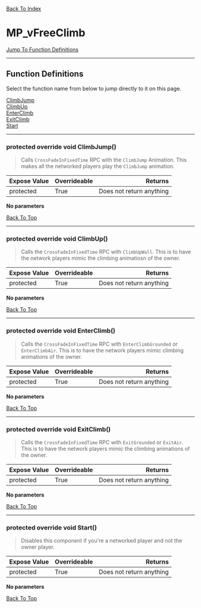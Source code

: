 [Back To Index](../../index.md)

# MP_vFreeClimb

[Jump To Function Definitions](#functions-definitions)<br/>

--------------------------------------------------------
## Function Definitions<a name="functions-definitions"></a>

Select the function name from below to jump directly to it on this page.

[ClimbJump](#ClimbJump)<br>
[ClimbUp](#ClimbUp)<br>
[EnterClimb](#EnterClimb)<br>
[ExitClimb](#ExitClimb)<br>
[Start](#Start)<br>

------------------
 ### protected override void ClimbJump()<a name="ClimbJump"></a>
>   Calls `CrossFadeInFixedTime` RPC with the `ClimbJump` Animation. This makes all the networked players play the `ClimbJump` animation. 

| Expose Value | Overrideable | Returns |
|:---|:---|---:|
|protected|True|Does not return anything|

**No parameters**

[Back To Top](#)

------------------
 ### protected override void ClimbUp()<a name="ClimbUp"></a>
>   Calls the `CrossFadeInFixedTime` RPC with `ClimbUpWall`. This is to have the network players mimic the climbing animatiosn of the owner. 

| Expose Value | Overrideable | Returns |
|:---|:---|---:|
|protected|True|Does not return anything|

**No parameters**

[Back To Top](#)

------------------
 ### protected override void EnterClimb()<a name="EnterClimb"></a>
>   Calls the `CrossFadeInFixedTime` RPC with `EnterClimbGrounded` or `EnterClimbAir`. This is to have the network players mimic climbing animations of the owner. 

| Expose Value | Overrideable | Returns |
|:---|:---|---:|
|protected|True|Does not return anything|

**No parameters**

[Back To Top](#)

------------------
 ### protected override void ExitClimb()<a name="ExitClimb"></a>
>   Calls the `CrossFadeInFixedTime` RPC with `ExitGrounded` or `ExitAir`. This is to have the network players mimic the climbing animations of the owner. 

| Expose Value | Overrideable | Returns |
|:---|:---|---:|
|protected|True|Does not return anything|

**No parameters**

[Back To Top](#)

------------------
 ### protected override void Start()<a name="Start"></a>
>   Disables this component if you're a networked player and not the owner player. 

| Expose Value | Overrideable | Returns |
|:---|:---|---:|
|protected|True|Does not return anything|

**No parameters**

[Back To Top](#)

